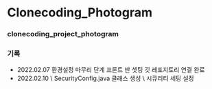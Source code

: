 # Clonecoding_Photogram

### clonecoding_project_photogram

### 기록
- 2022.02.07 환경설정 마무리 단계 프론트 딴 셋팅 깃 레포지토리 연결 완료
- 2022.02.10
\ SecurityConfig.java 클래스 생성 
\ 시큐리티 세팅 설정
